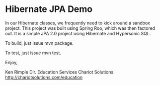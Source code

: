 # Hibernate JPA Demo

In our Hibernate classes, we frequently need to kick around a sandbox
project.  This project was built using Spring Roo, which was then
factored out.  It is a simple JPA 2.0 project using Hibernate and
Hypersonic SQL.

To build, just issue mvn package.

To test, just issue mvn test.

Enjoy,

Ken Rimple
Dir. Education Services
Chariot Solutions
http://chariotsolutions.com/education


